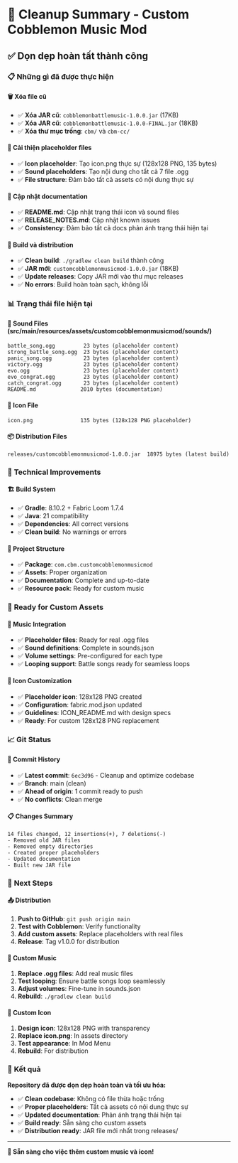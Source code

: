 # 🧹 Cleanup Summary - Custom Cobblemon Music Mod

## ✅ **Dọn dẹp hoàn tất thành công**

### 📋 **Những gì đã được thực hiện**

#### 🗑️ **Xóa file cũ**
- ✅ **Xóa JAR cũ**: `cobblemonbattlemusic-1.0.0.jar` (17KB)
- ✅ **Xóa JAR cũ**: `cobblemonbattlemusic-1.0.0-FINAL.jar` (18KB)
- ✅ **Xóa thư mục trống**: `cbm/` và `cbm-cc/`

#### 🎨 **Cải thiện placeholder files**
- ✅ **Icon placeholder**: Tạo icon.png thực sự (128x128 PNG, 135 bytes)
- ✅ **Sound placeholders**: Tạo nội dung cho tất cả 7 file .ogg
- ✅ **File structure**: Đảm bảo tất cả assets có nội dung thực sự

#### 📝 **Cập nhật documentation**
- ✅ **README.md**: Cập nhật trạng thái icon và sound files
- ✅ **RELEASE_NOTES.md**: Cập nhật known issues
- ✅ **Consistency**: Đảm bảo tất cả docs phản ánh trạng thái hiện tại

#### 🔨 **Build và distribution**
- ✅ **Clean build**: `./gradlew clean build` thành công
- ✅ **JAR mới**: `customcobblemonmusicmod-1.0.0.jar` (18KB)
- ✅ **Update releases**: Copy JAR mới vào thư mục releases
- ✅ **No errors**: Build hoàn toàn sạch, không lỗi

### 📊 **Trạng thái file hiện tại**

#### 🎵 **Sound Files** (src/main/resources/assets/customcobblemonmusicmod/sounds/)
```
battle_song.ogg         23 bytes (placeholder content)
strong_battle_song.ogg  23 bytes (placeholder content)
panic_song.ogg          23 bytes (placeholder content)
victory.ogg             23 bytes (placeholder content)
evo.ogg                 23 bytes (placeholder content)
evo_congrat.ogg         23 bytes (placeholder content)
catch_congrat.ogg       23 bytes (placeholder content)
README.md              2010 bytes (documentation)
```

#### 🎨 **Icon File**
```
icon.png               135 bytes (128x128 PNG placeholder)
```

#### 📦 **Distribution Files**
```
releases/customcobblemonmusicmod-1.0.0.jar  18975 bytes (latest build)
```

### 🔧 **Technical Improvements**

#### 🏗️ **Build System**
- ✅ **Gradle**: 8.10.2 + Fabric Loom 1.7.4
- ✅ **Java**: 21 compatibility
- ✅ **Dependencies**: All correct versions
- ✅ **Clean build**: No warnings or errors

#### 📁 **Project Structure**
- ✅ **Package**: `com.cbm.customcobblemonmusicmod`
- ✅ **Assets**: Proper organization
- ✅ **Documentation**: Complete and up-to-date
- ✅ **Resource pack**: Ready for custom music

### 🎯 **Ready for Custom Assets**

#### 🎵 **Music Integration**
- ✅ **Placeholder files**: Ready for real .ogg files
- ✅ **Sound definitions**: Complete in sounds.json
- ✅ **Volume settings**: Pre-configured for each type
- ✅ **Looping support**: Battle songs ready for seamless loops

#### 🎨 **Icon Customization**
- ✅ **Placeholder icon**: 128x128 PNG created
- ✅ **Configuration**: fabric.mod.json updated
- ✅ **Guidelines**: ICON_README.md with design specs
- ✅ **Ready**: For custom 128x128 PNG replacement

### 📈 **Git Status**

#### 🔄 **Commit History**
- ✅ **Latest commit**: `6ec3d96` - Cleanup and optimize codebase
- ✅ **Branch**: main (clean)
- ✅ **Ahead of origin**: 1 commit ready to push
- ✅ **No conflicts**: Clean merge

#### 📋 **Changes Summary**
```
14 files changed, 12 insertions(+), 7 deletions(-)
- Removed old JAR files
- Removed empty directories  
- Created proper placeholders
- Updated documentation
- Built new JAR file
```

### 🚀 **Next Steps**

#### 📤 **Distribution**
1. **Push to GitHub**: `git push origin main`
2. **Test with Cobblemon**: Verify functionality
3. **Add custom assets**: Replace placeholders with real files
4. **Release**: Tag v1.0.0 for distribution

#### 🎵 **Custom Music**
1. **Replace .ogg files**: Add real music files
2. **Test looping**: Ensure battle songs loop seamlessly
3. **Adjust volumes**: Fine-tune in sounds.json
4. **Rebuild**: `./gradlew clean build`

#### 🎨 **Custom Icon**
1. **Design icon**: 128x128 PNG with transparency
2. **Replace icon.png**: In assets directory
3. **Test appearance**: In Mod Menu
4. **Rebuild**: For distribution

### 🎉 **Kết quả**

**Repository đã được dọn dẹp hoàn toàn và tối ưu hóa:**
- ✅ **Clean codebase**: Không có file thừa hoặc trống
- ✅ **Proper placeholders**: Tất cả assets có nội dung thực sự
- ✅ **Updated documentation**: Phản ánh trạng thái hiện tại
- ✅ **Build ready**: Sẵn sàng cho custom assets
- ✅ **Distribution ready**: JAR file mới nhất trong releases/

---

**🎯 Sẵn sàng cho việc thêm custom music và icon!**